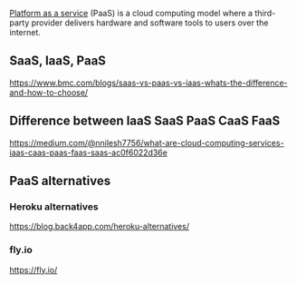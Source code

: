 [Platform as a service](https://wikipedia.org/wiki/Platform_as_a_service)  (PaaS) is a cloud computing model where a third-party provider delivers hardware and software tools to users over the internet.

## SaaS, IaaS, PaaS

https://www.bmc.com/blogs/saas-vs-paas-vs-iaas-whats-the-difference-and-how-to-choose/

## Difference between IaaS SaaS PaaS CaaS FaaS

https://medium.com/@nnilesh7756/what-are-cloud-computing-services-iaas-caas-paas-faas-saas-ac0f6022d36e


## PaaS alternatives


### Heroku alternatives

https://blog.back4app.com/heroku-alternatives/


### fly.io

https://fly.io/


